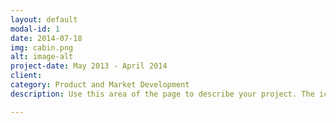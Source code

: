 ```yaml
---
layout: default
modal-id: 1
date: 2014-07-18
img: cabin.png
alt: image-alt
project-date: May 2013 - April 2014
client:
category: Product and Market Development
description: Use this area of the page to describe your project. The icon above is part of a free icon set by <a href="https://sellfy.com/p/8Q9P/jV3VZ/">Flat Icons</a>. On their website, you can download their free set with 16 icons, or you can purchase the entire set with 146 icons for only $12!

---
```

